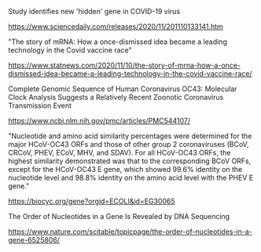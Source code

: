 Study identifies new 'hidden' gene in COVID-19 virus

https://www.sciencedaily.com/releases/2020/11/201110133141.htm


"The story of mRNA: How a once-dismissed idea became a leading technology in the Covid vaccine race"

https://www.statnews.com/2020/11/10/the-story-of-mrna-how-a-once-dismissed-idea-became-a-leading-technology-in-the-covid-vaccine-race/


Complete Genomic Sequence of Human Coronavirus OC43: Molecular Clock Analysis Suggests a Relatively Recent Zoonotic Coronavirus Transmission Event

https://www.ncbi.nlm.nih.gov/pmc/articles/PMC544107/

"Nucleotide and amino acid similarity percentages were determined for the major HCoV-OC43 ORFs and those of other group 2 coronaviruses (BCoV, CRCoV, PHEV, ECoV, MHV, and SDAV). For all HCoV-OC43 ORFs, the highest similarity demonstrated was that to the corresponding BCoV ORFs, except for the HCoV-OC43 E gene, which showed 99.6% identity on the nucleotide level and 98.8% identity on the amino acid level with the PHEV E gene."

https://biocyc.org/gene?orgid=ECOLI&id=EG30065


The Order of Nucleotides in a Gene Is Revealed by DNA Sequencing


https://www.nature.com/scitable/topicpage/the-order-of-nucleotides-in-a-gene-6525806/

